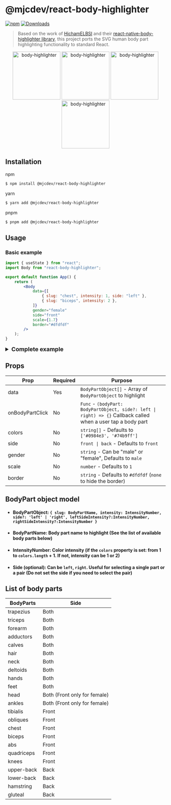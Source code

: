 # @mjcdev/react-body-highlighter

[![npm](https://img.shields.io/npm/v/react-native-body-highlighter.svg)](https://www.npmjs.com/package/react-native-body-highlighter) [![Downloads](https://img.shields.io/npm/dt/react-native-body-highlighter.svg)](https://www.npmjs.com/package/react-native-body-highlighter)

> Based on the work of [HichamELBSI](https://github.com/HichamELBSI) and their [react-native-body-highlighter library](https://github.com/HichamELBSI/react-native-body-highlighter), this project ports the SVG human body part highlighting functionality to standard React.

<div style="text-align:center;width:100%;">
  <img src="https://github.com/MichaelMjc/react-body-highlighter/blob/main/docs/screenshots/example-female-front.PNG" width="150" alt="body-highlighter" />
  <img src="https://github.com/MichaelMjc/react-body-highlighter/blob/main/docs/screenshots/example-female-back.PNG" width="150" alt="body-highlighter" />
  <img src="https://github.com/MichaelMjc/react-body-highlighter/blob/main/docs/screenshots/example-male-front.PNG" width="150" alt="body-highlighter" />
  <img src="https://github.com/MichaelMjc/react-body-highlighter/blob/main/docs/screenshots/example-male-back.PNG" width="150" alt="body-highlighter" />
</div>

## Installation

npm

```bash
$ npm install @mjcdev/react-body-highlighter
```

yarn

```bash
$ yarn add @mjcdev/react-body-highlighter
```

pnpm

```bash
$ pnpm add @mjcdev/react-body-highlighter
```

## Usage

### Basic example

```jsx
import { useState } from "react";
import Body from "react-body-highlighter";

export default function App() {
	return (
		<Body
			data={[
				{ slug: "chest", intensity: 1, side: "left" },
				{ slug: "biceps", intensity: 2 },
			]}
			gender="female"
			side="front"
			scale={1.7}
			border="#dfdfdf"
		/>
	);
}
```

<details>
<summary style="font-size:18px; font-weight: bold;">Complete example</summary>
<p>

```jsx
import React, { useState } from "react";
import Body, { ExtendedBodyPart } from "react-body-highlighter";

const Switch = (props: React.InputHTMLAttributes<HTMLInputElement>) => {
	return (
		<label className="switch">
			<input type="checkbox" {...props} />
			<span className="slider round"></span>
		</label>
	);
};

export default function App() {
	const [selectedBodyPart, setSelectedBodyPart] =
		useState <
		ExtendedBodyPart >
		{
			slug: "biceps",
			intensity: 2,
			side: "right",
		};
	const [side, setSide] = (useState < "back") | ("front" > "front");
	const [gender, setGender] = (useState < "male") | ("female" > "male");

	const sideSwitch = () =>
		setSide((previousState) => (previousState === "front" ? "back" : "front"));

	const toggleGenderSwitch = () => {
		setGender((previousState) =>
			previousState === "male" ? "female" : "male"
		);
	};

	return (
			<Body
				data={[
					{ slug: "chest", intensity: 1, side: "left" },
					{ slug: "biceps", intensity: 1 },
					selectedBodyPart,
				]}
				onBodyPartClick={(e, side) =>
					setSelectedBodyPart({ slug: e.slug, intensity: 2, side })
				}
				gender={gender}
				side={side}
				scale={1.7}
				border="#dfdfdf"
			/>
			<div>
				<div>
					<p>Side ({side})</p>
					<Switch onChange={(e) => {
							if (e.target.checked) {
								setSide("back");
							} else {
								setSide("front");
							}
						}}  />
				</div>
				<div>
					<p>Gender ({gender})</p>
					<Switch
						onChange={(e) => {
							if (e.target.checked) {
								setGender("female");
							} else {
								setGender("male");
							}
						}}
					/>
				</div>
			</div>
	);
}
```

</p>
</details>

## Props

| Prop            | Required | Purpose                                                                                                       |
| --------------- | -------- | ------------------------------------------------------------------------------------------------------------- |
| data            | Yes      | `BodyPartObject[]` - Array of `BodyPartObject` to highlight                                                   |
| onBodyPartClick | No       | `Func` - `(bodyPart: BodyPartObject, side?: left \| right) => {}` Callback called when a user tap a body part |
| colors          | No       | `string[]` - Defaults to `['#0984e3', '#74b9ff']`                                                             |
| side            | No       | `front \| back` - Defaults to `front`                                                                         |
| gender          | No       | `string` - Can be "male" or "female", Defaults to `male`                                                      |
| scale           | No       | `number` - Defaults to `1`                                                                                    |
| border          | No       | `string` - Defaults to `#dfdfdf` (`none` to hide the border)                                                  |

## BodyPart object model

- #### BodyPartObject: `{ slug: BodyPartName, intensity: IntensityNumber, side?: 'left' | 'right', leftSideIntensity?:IntensityNumber, rightSideIntensity?:IntensityNumber }`

- #### BodyPartName: Body part name to highlight (See the list of available body parts below)

- #### IntensityNumber: Color intensity (if the `colors` property is set: from 1 to `colors.length` + 1. If not, intensity can be 1 or 2)

- #### Side (optional): Can be `left`, `right`. Useful for selecting a single part or a pair (Do not set the side if you need to select the pair)

## List of body parts

| BodyParts    | Side                         |
| ------------ | ---------------------------- |
| trapezius    | Both                         |
| triceps      | Both                         |
| forearm      | Both                         |
| adductors    | Both                         |
| calves       | Both                         |
| hair         | Both                         |
| neck         | Both                         |
| deltoids     | Both                         |
| hands        | Both                         |
| feet         | Both                         |
| head         | Both (Front only for female) |
| ankles       | Both (Front only for female) |
| tibialis     | Front                        |
| obliques     | Front                        |
| chest        | Front                        |
| biceps       | Front                        |
| abs          | Front                        |
| quadriceps   | Front                        |
| knees        | Front                        |
| upper-back   | Back                         |
| lower-back   | Back                         |
| hamstring    | Back                         |
| gluteal      | Back                         |
